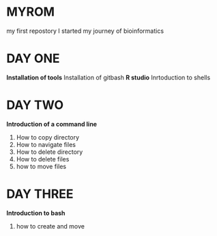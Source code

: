 # MYROM
my first repostory
I started my journey of bioinformatics

# DAY ONE
**Installation of tools**
Installation of gitbash
**R studio**
Inrtoduction to shells
# DAY TWO
**Introduction of a command line**
1. How to copy directory
2. How to navigate files
3. How to delete directory
4. How to delete files
5. how to move files

# DAY THREE
**Introduction to bash**
1. how to create and move 

